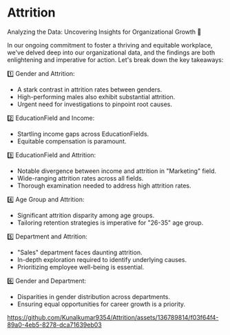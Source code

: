 # Attrition
Analyzing the Data: Uncovering Insights for Organizational Growth 🚀

In our ongoing commitment to foster a thriving and equitable workplace, we've delved deep into our organizational data, and the findings are both enlightening and imperative for action. Let's break down the key takeaways:

1️⃣ Gender and Attrition:
- A stark contrast in attrition rates between genders.
- High-performing males also exhibit substantial attrition.
- Urgent need for investigations to pinpoint root causes.

2️⃣ EducationField and Income:
- Startling income gaps across EducationFields.
- Equitable compensation is paramount.

3️⃣ EducationField and Attrition:
- Notable divergence between income and attrition in "Marketing" field.
- Wide-ranging attrition rates across all fields.
- Thorough examination needed to address high attrition rates.

4️⃣ Age Group and Attrition:
- Significant attrition disparity among age groups.
- Tailoring retention strategies is imperative for "26-35" age group.

5️⃣ Department and Attrition:
- "Sales" department faces daunting attrition.
- In-depth exploration required to identify underlying causes.
- Prioritizing employee well-being is essential.

6️⃣ Gender and Department:
- Disparities in gender distribution across departments.
- Ensuring equal opportunities for career growth is a priority.






https://github.com/Kunalkumar9354/Attrition/assets/136789814/f03f64f4-89a0-4eb5-8278-dca71639eb03


